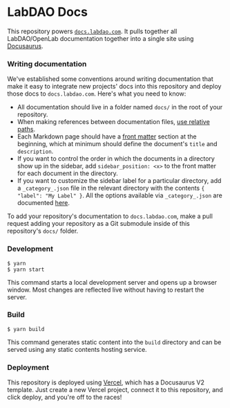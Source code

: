 # LabDAO Docs

This repository powers [`docs.labdao.com`](https://docs.labdao.com). It pulls together all LabDAO/OpenLab documentation together into a single site using [Docusaurus](https://docusaurus.io/).

### Writing documentation

We've established some conventions around writing documentation that make it easy to integrate new projects' docs into this repository and deploy those docs to `docs.labdao.com`. Here's what you need to know:
* All documentation should live in a folder named `docs/` in the root of your repository.
* When making references between documentation files, [use relative paths](https://docusaurus.io/docs/docs-markdown-features#referencing-other-documents).
* Each Markdown page should have a [front matter](https://docusaurus.io/docs/api/plugins/@docusaurus/plugin-content-docs#markdown-front-matter) section at the beginning, which at minimum should define the document's `title` and `description`.
* If you want to control the order in which the documents in a directory show up in the sidebar, add `sidebar_position: <x>` to the front matter for each document in the directory.
* If you want to customize the sidebar label for a particular directory, add a `_category_.json` file in the relevant directory with the contents `{ "label": "My Label" }`. All the options available via `_category_.json` are documented [here](https://docusaurus.io/docs/sidebar/autogenerated#autogenerated-sidebar-metadata).

To add your repository's documentation to `docs.labdao.com`, make a pull request adding your repository as a Git submodule inside of this repository's `docs/` folder.


### Development

```
$ yarn
$ yarn start
```
This command starts a local development server and opens up a browser window. Most changes are reflected live without having to restart the server.


### Build

```
$ yarn build
```


This command generates static content into the `build` directory and can be served using any static contents hosting service.

### Deployment

This repository is deployed using [Vercel](https://vercel.com/), which has a Docusaurus V2 template. Just create a new Vercel project, connect it to this repository, and click deploy, and you're off to the races!
